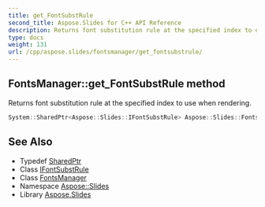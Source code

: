 ```yaml
---
title: get_FontSubstRule
second_title: Aspose.Slides for C++ API Reference
description: Returns font substitution rule at the specified index to use when rendering.
type: docs
weight: 131
url: /cpp/aspose.slides/fontsmanager/get_fontsubstrule/
---
```

## FontsManager::get_FontSubstRule method


Returns font substitution rule at the specified index to use when rendering.

```cpp
System::SharedPtr<Aspose::Slides::IFontSubstRule> Aspose::Slides::FontsManager::get_FontSubstRule(int32_t index) override
```

## See Also

* Typedef [SharedPtr](../../../system/sharedptr/)
* Class [IFontSubstRule](../../ifontsubstrule/)
* Class [FontsManager](../)
* Namespace [Aspose::Slides](../../)
* Library [Aspose.Slides](../../../)
